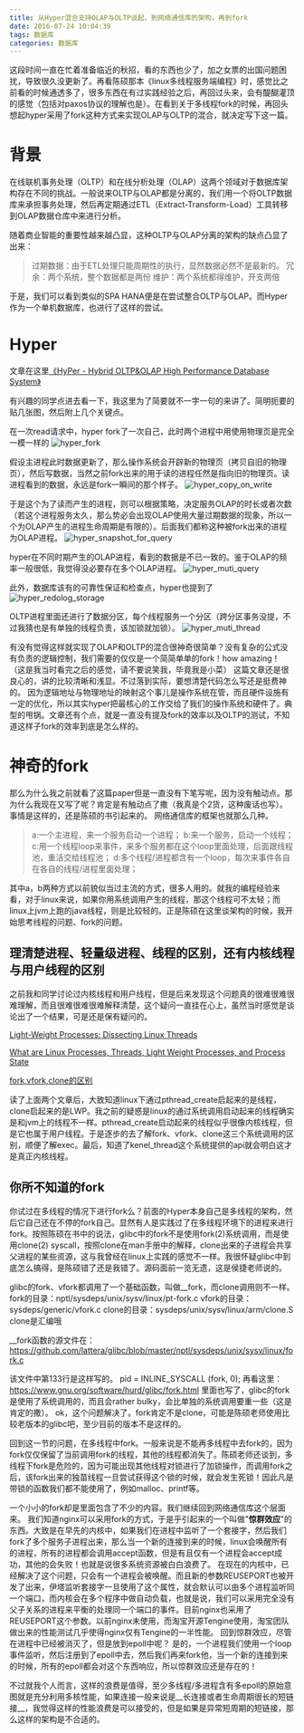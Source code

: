```yaml
---
title: 从Hyper混合支持OLAP与OLTP谈起，到网络通信库的架构，再到fork
date: 2016-07-24 10:04:39
tags: 数据库
categories: 数据库
---
```


这段时间一直在忙着准备临近的秋招，看的东西也少了，加之女票的出国问题困扰，导致很久没更新了。再看陈硕那本《linux多线程服务端编程》时，感觉比之前看的时候通透多了，很多东西在有过实践经验之后，再回过头来，会有醍醐灌顶的感觉（包括对paxos协议的理解也是）。在看到关于多线程fork的时候，再回头想起hyper采用了fork这种方式来实现OLAP与OLTP的混合，就决定写下这一篇。

# 背景

在线联机事务处理（OLTP）和在线分析处理（OLAP）这两个领域对于数据库架构存在不同的挑战。一般说来OLTP与OLAP都是分离的，我们用一个将OLTP数据库来承担事务处理，然后再定期通过ETL（Extract-Transform-Load）工具转移到OLAP数据仓库中来进行分析。

随着商业智能的重要性越来越凸显，这种OLTP与OLAP分离的架构的缺点凸显了出来：
>过期数据：由于ETL处理只能周期性的执行，显然数据必然不是最新的。
冗余：两个系统，整个数据都是两份
维护：两个系统都得维护，开支两倍

于是，我们可以看到类似的SPA HANA便是在尝试整合OLTP与OLAP。而Hyper作为一个单机数据库，也进行了这样的尝试。

# Hyper

文章在这里[《HyPer - Hybrid OLTP&OLAP High Performance Database System》](http://www.hyper-db.de/HyperTechReport.pdf)

有兴趣的同学点进去看一下，我这里为了简要就不一字一句的来讲了。简明扼要的贴几张图，然后附上几个关键点。


在一次read请求中，hyper fork了一次自己，此时两个进程中用使用物理页是完全一模一样的
![hyper_fork](/images/hyper_olap_oltp_1.png)

假设主进程此时数据更新了，那么操作系统会开辟新的物理页（拷贝自旧的物理页），然后写数据，当然之前fork出来的用于读的进程任然是指向旧的物理页。读进程看到的数据，永远是fork一瞬间的那个样子。
![hyper_copy_on_write](/images/hyper_olap_oltp_2.png)

于是这个为了读而产生的进程，则可以根据策略，决定服务OLAP的时长或者次数（若这个进程服务太久，那么势必会出现OLAP使用大量过期数据的现象，所以一个为OLAP产生的进程生命周期是有限的）。后面我们都称这种被fork出来的进程为OLAP进程。
![hyper_snapshot_for_query](/images/hyper_olap_oltp_3.png)

hyper在不同时期产生的OLAP进程，看到的数据是不已一致的。鉴于OLAP的频率一般很低，我觉得没必要存在多个OLAP进程。
![hyper_muti_query](/images/hyper_olap_oltp_4.png)

此外，数据库该有的可靠性保证和检查点，hyper也提到了
![hyper_redolog_storage](/images/hyper_olap_oltp_5.png)

OLTP进程里面还进行了数据分区，每个线程服务一个分区（跨分区事务没提，不过我猜也是有单独的线程负责，该加锁就加锁）。
![hyper_muti_thread](/images/hyper_olap_oltp_6.png)

有没有觉得这样就实现了OLAP和OLTP的混合很神奇很简单？没有复杂的公式没有负责的逻辑控制，我们需要的仅仅是一个简简单单的fork！how amazing！（这是我当时看完之后的感觉，请不要说笑我，毕竟我是小菜）
这篇文章还是很良心的，讲的比较清晰和浅显。不过落到实际，要想清楚代码怎么写还是挺费神的。
因为逻辑地址与物理地址的映射这个事儿是操作系统在管，而且硬件设施有一定的优化，所以其实hyper把最核心的工作交给了我们的操作系统和硬件了。典型的甩锅。文章还有个点，就是一直没有提及fork的效率以及OLTP的测试，不知道这样子fork的效率到底是怎么样的。

# 神奇的fork

那么为什么我之前就看了这篇paper但是一直没有下笔写呢，因为没有触动点。那为什么我现在又写了呢？肯定是有触动点了撒（我真是个2货，这种废话也写）。
事情是这样的，还是陈硕的书引起来的。
网络通信库的框架也就那么几种。
>a:一个主进程，来一个服务启动一个进程；
b:来一个服务，启动一个线程；
c:用一个线程loop来事件，来多个服务都在这个loop里面处理，后面跟线程池，重活交给线程池；
d:多个线程/进程都含有一个loop，每次来事件各自在各自的线程/进程里面处理；

其中a，b两种方式以前貌似当过主流的方式，很多人用的。就我的编程经验来看，对于linux来说，如果你用系统调用产生的线程，那这个线程可不太轻；而linux上jvm上跑的java线程，则是比较轻的。正是陈硕在这里谈架构的时候，我开始思考线程的问题、fork的问题。

## 理清楚进程、轻量级进程、线程的区别，还有内核线程与用户线程的区别

之前我和同学讨论过内核线程和用户线程，但是后来发现这个问题真的很难很难很难理解，而且很难很难很难解释清楚，这个疑问一直挂在心上，虽然当时感觉是谈论出了一个结果，可是还是保有疑问的。

[Light-Weight Processes: Dissecting Linux Threads](http://opensourceforu.com/2011/08/light-weight-processes-dissecting-linux-threads/)

[What are Linux Processes, Threads, Light Weight Processes, and Process State](http://www.thegeekstuff.com/2013/11/linux-process-and-threads/?utm_source=feedburner&utm_medium=feed&utm_campaign=Feed%3A+TheGeekStuff+(The+Geek+Stuff))

[fork,vfork,clone的区别](http://stackoverflow.com/questions/4856255/the-difference-between-fork-vfork-exec-and-clone)

读了上面两个文章后，大致知道linux下通过pthread_create启起来的是线程，clone启起来的是LWP。我之前的疑惑是linux的通过系统调用启动起来的线程确实是和jvm上的线程不一样。pthread_create启动起来的线程似乎很像内核线程，但是它也属于用户线程。于是逐步的去了解fork、vfork、clone这三个系统调用的区别，顺便了解exec。最后，知道了kenel_thread这个系统提供的api就会明白这才是真正内核线程。

## 你所不知道的fork

你试过在多线程的情况下进行fork么？前面的Hyper本身自己是多线程的架构，然后它自己还在不停的fork自己。显然有人是实践过了在多线程环境下的进程来进行fork。按照陈硕在书中的说法，glibc中的fork不是使用fork(2)系统调用，而是使用clone(2) syscall，按照clone在man手册中的解释，clone出来的子进程会共享父进程的某些资源，这与我曾经在linux上实践的感觉不一样。我很怀疑glibc中到底怎么搞得，是陈硕错了还是我错了。源码面前一览无遗，这是侯捷老师说的。

glibc的fork、vfork都调用了一个基础函数，叫做__fork，而clone调用则不一样。
fork的目录：nptl/sysdeps/unix/sysv/linux/pt-fork.c
vfork的目录：sysdeps/generic/vfork.c
clone的目录：sysdeps/unix/sysv/linux/arm/clone.S
clone是汇编哦

__fork函数的源文件在：
https://github.com/lattera/glibc/blob/master/nptl/sysdeps/unix/sysv/linux/fork.c

该文件中第133行是这样写的。
pid = INLINE_SYSCALL (fork, 0);
再看这里：https://www.gnu.org/software/hurd/glibc/fork.html
里面也写了，glibc的fork是使用了系统调用的，而且会rather bulky，会比单独的系统调用要重一些（这是肯定的撒）。
ok，这个问题解决了。fork肯定不是clone，可能是陈硕老师使用比较老版本的glibc吧，至少目前的版本不是这样的。

回到这一节的问题，在多线程中fork。一般来说是不能再多线程中去fork的，因为fork仅仅保留了当前调用fork的线程，其他的线程都消失了。陈硕老师还谈到，多线程下fork是危险的，因为可能出现其他线程对锁进行了加锁操作，而调用fork之后，该fork出来的独苗线程一旦尝试获得这个锁的时候，就会发生死锁！因此凡是带锁的函数我们都不能使用了，例如malloc、printf等。

一个小小的fork却是里面包含了不少的内容。我们继续回到网络通信库这个层面来。
我们知道nginx可以采用fork的方式，于是乎引起来的一个叫做"__惊群效应__"的东西。大致是在早先的内核中，如果我们在进程中监听了一个套接字，然后我们fork了多个服务子进程出来，那么当一个新的连接到来的时候，linux会唤醒所有的进程，所有的进程都会调用accept函数，但是有且仅有一个进程会accept成功，其他的会失败！也就是说很多系统资源被白白浪费了。
在现在的内核中，已经解决了这个问题，只会有一个进程会被唤醒。而且新的参数REUSEPORT也被开发了出来，伊塔监听套接字一旦使用了这个属性，就会默认可以由多个进程监听同一个端口，而内核会在多个程序中做自动负载，也就是说，我们可以采用完全没有父子关系的进程来平衡的处理同一个端口的事件。目前nginx也采用了REUSEPORT这个参数。以前nginx未使用，而淘宝开源Tengine使用，淘宝团队做出来的性能测试几乎使得nginx仅有Tengine的一半性能。
回到惊群效应，尽管在进程中已经被消灭了，但是放到epoll中呢？
是的，一个进程我们使用一个loop事件监听，然后注册到了epoll中去，然后我们再来fork他，当一个新的连接到来的时候，所有的epoll都会对这个东西响应，所以惊群效应还是存在的！

不过就我个人而言，这样的浪费是值得，至少多线程/多进程含有多epoll的原始意图就是充分利用多核性能，如果连接一般来说是__长连接或者生命周期很长的短链接__，我觉得这样的性能浪费是可以接受的，但是如果是异常短周期的短链接，那么这样的架构是不合适的。

